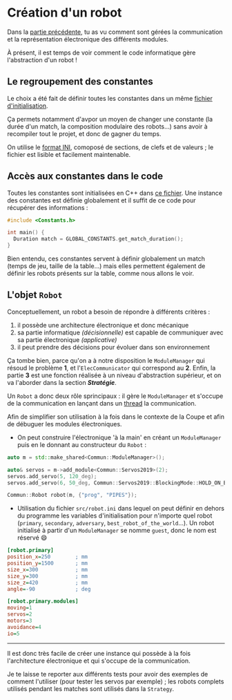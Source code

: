 # Création d'un robot

Dans la [partie précédente](info/explications/communication.md), tu as vu comment sont gérées la communication et la représentation électronique des différents modules.

À présent, il est temps de voir comment le code informatique gère l'abstraction d'un robot !

## Le regroupement des constantes

Le choix a été fait de définir toutes les constantes dans un même [fichier d'initialisation](https://github.com/ClubRobotInsat/info/blob/simu-elec/src/robot.ini).

Ça permets notamment d'avpor un moyen de changer une constante (la durée d'un match, la composition modulaire des robots...) sans avoir à recompiler tout le projet, et donc de gagner du temps.

On utilise le [format INI](https://en.wikipedia.org/wiki/INI_file), comoposé de sections, de clefs et de valeurs ; le fichier est lisible et facilement maintenable.

## Accès aux constantes dans le code

Toutes les constantes sont initialisées en C++ dans [ce fichier](https://github.com/ClubRobotInsat/info/blob/simu-elec/src/commun/Constants.h). Une instance des constantes est définie globalement et il suffit de ce code pour récupérer des informations :

```cpp
#include <Constants.h>

int main() {
  Duration match = GLOBAL_CONSTANTS.get_match_duration();
}
```

Bien entendu, ces constantes servent à définir globalement un match (temps de jeu, taille de la table...) mais elles permettent également de définir les robots présents sur la table, comme nous allons le voir.

## L'objet `Robot`

Conceptuellement, un robot a besoin de répondre à différents critères :
1. il possède une architecture électronique et donc mécanique
2. sa partie informatique _(décisionnelle)_ est capable de communiquer avec sa partie électronique _(applicative)_
3. il peut prendre des décisions pour évoluer dans son environnement

Ça tombe bien, parce qu'on a à notre disposition le `ModuleManager` qui résoud le problème **1**, et l'`ElecCommunicator` qui correspond au **2**. Enfin, la partie **3** est une fonction réalisée à un niveau d'abstraction supérieur, et on va l'aborder dans la section ***Stratégie***.

Un `Robot` a donc deux rôle sprincipaux : il gère le `ModuleManager` et s'occupe de la communication en lançant dans un [thread](https://en.cppreference.com/w/cpp/thread/thread) la communication.

Afin de simplifier son utilisation à la fois dans le contexte de la Coupe et afin de débuguer les modules électroniques.

* On peut construire l'électronique 'à la main' en créant un `ModuleManager` puis en le donnant au constructeur du `Robot` :

```cpp
auto m = std::make_shared<Commun::ModuleManager>();

auto& servos = m->add_module<Commun::Servos2019>(2);
servos.add_servo(5, 120_deg);
servos.add_servo(6, 50_deg, Commun::Servos2019::BlockingMode::HOLD_ON_BLOCKING);

Commun::Robot robot(m, {"prog", "PIPES"});
```

* Utilisation du fichier `src/robot.ini` dans lequel on peut définir en dehors du programme les variables d'initialisation pour n'importe quel robot (`primary`, `secondary`, `adversary`, `best_robot_of_the_world`...). Un robot initialisé à partir d'un `ModuleManager` se nomme `guest`, donc le nom est réservé :smile:

```ini
[robot.primary]
position_x=250        ; mm
position_y=1500       ; mm
size_x=300            ; mm
size_y=300            ; mm
size_z=420            ; mm
angle=-90             ; deg

[robot.primary.modules]
moving=1
servos=2
motors=3
avoidance=4
io=5
```

---

Il est donc très facile de créer une instance qui possède à la fois l'architecture électronique et qui s'occupe de la communication.

Je te laisse te reporter aux différents tests pour avoir des exemples de comment l'utiliser (pour tester les servos par exemple) ; les robots complets utilisés pendant les matches sont utilisés dans la `Strategy`.
